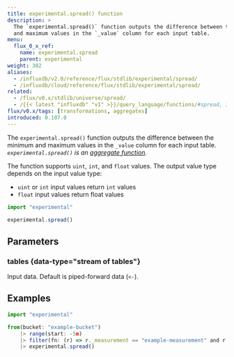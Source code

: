```yaml
---
title: experimental.spread() function
description: >
  The `experimental.spread()` function outputs the difference between the minimum
  and maximum values in the `_value` column for each input table.
menu:
  flux_0_x_ref:
    name: experimental.spread
    parent: experimental
weight: 302
aliases:
  - /influxdb/v2.0/reference/flux/stdlib/experimental/spread/
  - /influxdb/cloud/reference/flux/stdlib/experimental/spread/
related:
  - /flux/v0.x/stdlib/universe/spread/
  - /{{< latest "influxdb" "v1" >}}/query_language/functions/#spread, InfluxQL – SPREAD()
flux/v0.x/tags: [transformations, aggregates]
introduced: 0.107.0
---
```


The `experimental.spread()` function outputs the difference between the minimum
and maximum values in the `_value` column for each input table.
_`experimental.spread()` is an [aggregate function](/flux/v0.x/function-types/#aggregates)._

The function supports `uint`, `int`, and `float` values.
The output value type depends on the input value type:

- `uint` or `int` input values return `int` values
- `float` input values return float values

```js
import "experimental"

experimental.spread()
```

## Parameters

### tables {data-type="stream of tables"}
Input data.
Default is piped-forward data (`<-`).

## Examples
```js
import "experimental"

from(bucket: "example-bucket")
    |> range(start: -5m)
    |> filter(fn: (r) => r._measurement == "example-measurement" and r._field == "example-field")
    |> experimental.spread()
```
